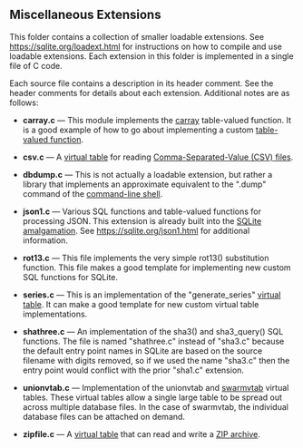 ## Miscellaneous Extensions

This folder contains a collection of smaller loadable extensions.
See <https://sqlite.org/loadext.html> for instructions on how
to compile and use loadable extensions.
Each extension in this folder is implemented in a single file of C code.

Each source file contains a description in its header comment.  See the
header comments for details about each extension.  Additional notes are
as follows:

  *  **carray.c** &mdash;  This module implements the
     [carray](https://sqlite.org/carray.html) table-valued function.
     It is a good example of how to go about implementing a custom
     [table-valued function](https://sqlite.org/vtab.html#tabfunc2).

  *  **csv.c** &mdash;  A [virtual table](https://sqlite.org/vtab.html)
     for reading 
     [Comma-Separated-Value (CSV) files](https://en.wikipedia.org/wiki/Comma-separated_values).

  *  **dbdump.c** &mdash;  This is not actually a loadable extension, but
     rather a library that implements an approximate equivalent to the
     ".dump" command of the
     [command-line shell](https://sqlite.org/cli.html).

  *  **json1.c** &mdash;  Various SQL functions and table-valued functions
     for processing JSON.  This extension is already built into the
     [SQLite amalgamation](https://sqlite.org/amalgamation.html).  See
     <https://sqlite.org/json1.html> for additional information.

  *  **rot13.c** &mdash;  This file implements the very simple rot13()
     substitution function.  This file makes a good template for implementing
     new custom SQL functions for SQLite.

  *  **series.c** &mdash;  This is an implementation of the
     "generate_series" [virtual table](https://sqlite.org/vtab.html).
     It can make a good template for new custom virtual table implementations.

  *  **shathree.c** &mdash;  An implementation of the sha3() and
     sha3_query() SQL functions.  The file is named "shathree.c" instead
     of "sha3.c" because the default entry point names in SQLite are based
     on the source filename with digits removed, so if we used the name
     "sha3.c" then the entry point would conflict with the prior "sha1.c"
     extension.

  *  **unionvtab.c** &mdash; Implementation of the unionvtab and
     [swarmvtab](https://sqlite.org/swarmvtab.html) virtual tables.
     These virtual tables allow a single
     large table to be spread out across multiple database files.  In the
     case of swarmvtab, the individual database files can be attached on
     demand.

  *  **zipfile.c** &mdash;  A [virtual table](https://sqlite.org/vtab.html)
     that can read and write a 
     [ZIP archive](https://en.wikipedia.org/wiki/Zip_%28file_format%29).
